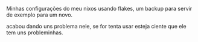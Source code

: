 Minhas configurações do meu nixos usando flakes, um backup para servir de exemplo para um novo.

acabou dando uns problema nele, se for tenta usar esteja ciente que ele tem uns probleminhas.
